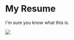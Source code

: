 # My Resume

I'm sure you know what this is.

![](http://www.reactiongifs.com/wp-content/uploads/2011/06/zack_gal.gif)
